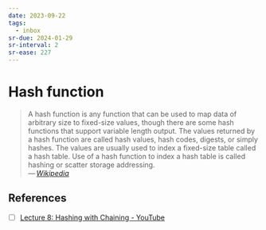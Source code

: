 ```yaml
---
date: 2023-09-22
tags:
  - inbox
sr-due: 2024-01-29
sr-interval: 2
sr-ease: 227
---
```


# Hash function

> A hash function is any function that can be used to map data of arbitrary size
> to fixed-size values, though there are some hash functions that support
> variable length output. The values returned by a hash function are called hash
> values, hash codes, digests, or simply hashes. The values are usually used to
> index a fixed-size table called a hash table. Use of a hash function to index
> a hash table is called hashing or scatter storage addressing.\
> — <cite>[Wikipedia](https://en.wikipedia.org/wiki/Hash_function)</cite>

## References

- [ ] [Lecture 8: Hashing with Chaining - YouTube](https://www.youtube.com/watch?v=0M_kIqhwbFo)
